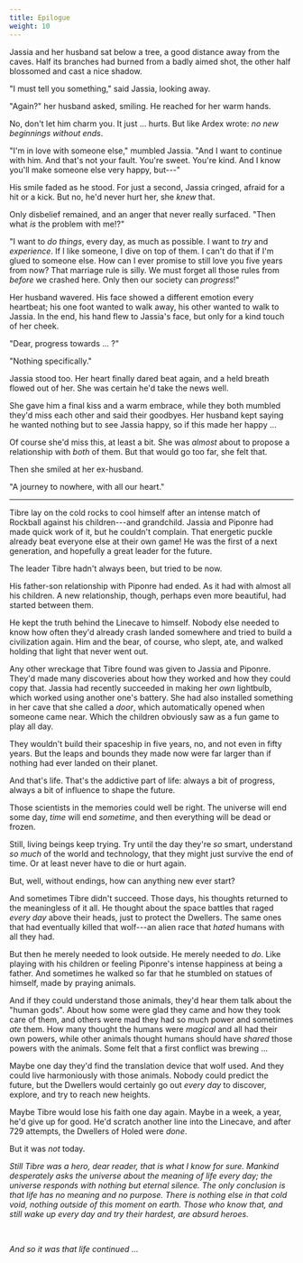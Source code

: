 ```yaml
---
title: Epilogue
weight: 10
---
```

Jassia and her husband sat below a tree, a good distance away from the caves. Half its branches had burned from a badly aimed shot, the other half blossomed and cast a nice shadow.

"I must tell you something," said Jassia, looking away.

"Again?" her husband asked, smiling. He reached for her warm hands.

No, don't let him charm you. It just ... hurts. But like Ardex wrote: _no new beginnings without ends_.

"I'm in love with someone else," mumbled Jassia. "And I want to continue with him. And that's not your fault. You're sweet. You're kind. And I know you'll make someone else very happy, but---"

His smile faded as he stood. For just a second, Jassia cringed, afraid for a hit or a kick. But no, he'd never hurt her, she _knew_ that.

Only disbelief remained, and an anger that never really surfaced. "Then what _is_ the problem with me!?"

"I want to _do things_, every day, as much as possible. I want to _try_ and _experience_. If I like someone, I dive on top of them. I can't do that if I'm glued to someone else. How can I ever promise to still love you five years from now? That marriage rule is silly. We must forget all those rules from _before_ we crashed here. Only then our society can _progress_!"

Her husband wavered. His face showed a different emotion every heartbeat; his one foot wanted to walk away, his other wanted to walk to Jassia. In the end, his hand flew to Jassia's face, but only for a kind touch of her cheek.

"Dear, progress towards ... ?"

"Nothing specifically."

Jassia stood too. Her heart finally dared beat again, and a held breath flowed out of her. She was certain he'd take the news well.

She gave him a final kiss and a warm embrace, while they both mumbled they'd miss each other and said their goodbyes. Her husband kept saying he wanted nothing but to see Jassia happy, so if this made her happy ...

Of course she'd miss this, at least a bit. She was _almost_ about to propose a relationship with _both_ of them. But that would go too far, she felt that.

Then she smiled at her ex-husband.

"A journey to nowhere, with all our heart."

___

Tibre lay on the cold rocks to cool himself after an intense match of Rockball against his children---and grandchild. Jassia and Piponre had made quick work of it, but he couldn't complain. That energetic puckle already beat everyone else at their own game! He was the first of a next generation, and hopefully a great leader for the future.

The leader Tibre hadn't always been, but tried to be now.

His father-son relationship with Piponre had ended. As it had with almost all his children. A new relationship, though, perhaps even more beautiful, had started between them.

He kept the truth behind the Linecave to himself. Nobody else needed to know how often they'd already crash landed somewhere and tried to build a civilization again. Him and the bear, of course, who slept, ate, and walked holding that light that never went out.

Any other wreckage that Tibre found was given to Jassia and Piponre. They'd made many discoveries about how they worked and how they could copy that. Jassia had recently succeeded in making her _own_ lightbulb, which worked using another one's battery. She had also installed something in her cave that she called a _door_, which automatically opened when someone came near. Which the children obviously saw as a fun game to play all day.

They wouldn't build their spaceship in five years, no, and not even in fifty years. But the leaps and bounds they made now were far larger than if nothing had ever landed on their planet.

And that's life. That's the addictive part of life: always a bit of progress, always a bit of influence to shape the future.

Those scientists in the memories could well be right. The universe will end some day, _time_ will end _sometime_, and then everything will be dead or frozen.

Still, living beings keep trying. Try until the day they're _so_ smart, understand _so much_ of the world and technology, that they might just survive the end of time. Or at least never have to die or hurt again.

But, well, without endings, how can anything new ever start?

And sometimes Tibre didn't succeed. Those days, his thoughts returned to the meaningless of it all. He thought about the space battles that raged _every day_ above their heads, just to protect the Dwellers. The same ones that had eventually killed that wolf---an alien race that _hated_ humans with all they had.

But then he merely needed to look outside. He merely needed to _do_. Like playing with his children or feeling Piponre's intense happiness at being a father. And sometimes he walked so far that he stumbled on statues of himself, made by praying animals.

And if they could understand those animals, they'd hear them talk about the "human gods". About how some were glad they came and how they took care of them, and others were mad they had so much power and sometimes _ate_ them. How many thought the humans were _magical_ and all had their own powers, while other animals thought humans should have _shared_ those powers with the animals. Some felt that a first conflict was brewing ...

Maybe one day they'd find the translation device that wolf used. And they could live harmoniously with those animals. Nobody could predict the future, but the Dwellers would certainly go out _every day_ to discover, explore, and try to reach new heights.

Maybe Tibre would lose his faith one day again. Maybe in a week, a year, he'd give up for good. He'd scratch another line into the Linecave, and after 729 attempts, the Dwellers of Holed were _done_.

But it was _not_ today.

_Still Tibre was a hero, dear reader, that is what I know for sure. Mankind desperately asks the universe about the meaning of life every day; the universe responds with nothing but eternal silence. The only conclusion is that life has no meaning and no purpose. There is nothing else in that cold void, nothing outside of this moment on earth. Those who know that, and still wake up every day and try their hardest, are absurd heroes._

&nbsp;

_And so it was that life continued ..._